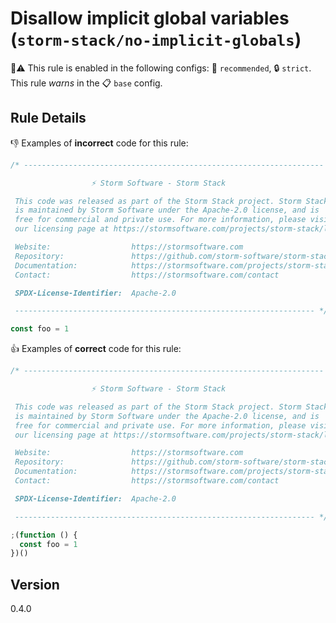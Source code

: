 # Disallow implicit global variables (`storm-stack/no-implicit-globals`)

💼⚠️ This rule is enabled in the following configs: 🌟 `recommended`, 🔒
`strict`. This rule _warns_ in the 📋 `base` config.

<!-- end auto-generated rule header -->

## Rule Details

👎 Examples of **incorrect** code for this rule:

```js
/* -------------------------------------------------------------------

                  ⚡ Storm Software - Storm Stack

 This code was released as part of the Storm Stack project. Storm Stack
 is maintained by Storm Software under the Apache-2.0 license, and is
 free for commercial and private use. For more information, please visit
 our licensing page at https://stormsoftware.com/projects/storm-stack/license.

 Website:                  https://stormsoftware.com
 Repository:               https://github.com/storm-software/storm-stack
 Documentation:            https://stormsoftware.com/projects/storm-stack/docs
 Contact:                  https://stormsoftware.com/contact

 SPDX-License-Identifier:  Apache-2.0

 ------------------------------------------------------------------- */

const foo = 1
```

👍 Examples of **correct** code for this rule:

```js
/* -------------------------------------------------------------------

                  ⚡ Storm Software - Storm Stack

 This code was released as part of the Storm Stack project. Storm Stack
 is maintained by Storm Software under the Apache-2.0 license, and is
 free for commercial and private use. For more information, please visit
 our licensing page at https://stormsoftware.com/projects/storm-stack/license.

 Website:                  https://stormsoftware.com
 Repository:               https://github.com/storm-software/storm-stack
 Documentation:            https://stormsoftware.com/projects/storm-stack/docs
 Contact:                  https://stormsoftware.com/contact

 SPDX-License-Identifier:  Apache-2.0

 ------------------------------------------------------------------- */

;(function () {
  const foo = 1
})()
```

## Version

0.4.0
